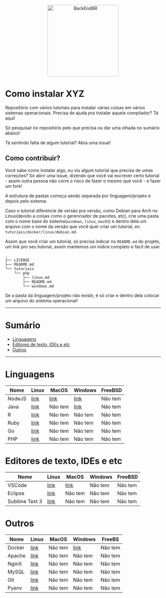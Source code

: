 <p align="center">
  <img src="https://avatars3.githubusercontent.com/u/30732658?v=4&s=200.jpg" alt="BackEndBR" width="230" />
</p>

# Como instalar XYZ

Repositório com vários tutoriais para instalar várias coisas em vários sistemas operacionais. Precisa de ajuda pra instalar aquele compilador? Tá aqui!

Só pesquisar no repositório pelo que precisa ou dar uma olhada no sumário abaixo!

Tá sentindo falta de algum tutorial? Abra uma issue!

## Como contribuir?

Você sabe como instalar algo, ou viu algum tutorial que precisa de umas correções? Só abrir uma issue, dizendo que você vai escrever certo tutorial - assim outra pessoa não corre o risco de fazer o mesmo que você - e fazer um fork!

A estrutura de pastas começa sendo separada por linguagem/projeto e depois pelo sistema.

Caso o tutorial diferencie de versão pra versão, como Debian para Arch no Linux(devido a coisas como o gerenciador de pacotes, etc), crie uma pasta com o nome base do sistema(`windows`, `linux`, `macOS`) e dentro dela um arquivo com o nome da versão que você quer criar um tutorial, ex: `tutoriais/docker/linux/debian.md`. 

Assim que você criar um tutorial, só precisa indicar no `README.md` do projeto, um link pro seu tutorial, assim mantemos um índice completo e fácil de usar

```
.
├── LICENSE
├── README.md
└── tutoriais
    └── php
        ├── linux.md
        ├── README.md
        └── windows.md

```

Se a pasta da linguagem/projeto não existir, é só criar e dentro dela colocar um arquivo do sistema operacional!

---

# Sumário

- [Linguagens](#linguagens)
- [Editores de texto, IDEs e etc](#editores-de-texto-ides-e-etc)
- [Outros](#outros)

---

# Linguagens

| Nome  | Linux | MacOS | Windows | FreeBSD
| --- | --- | --- | --- | --- |
| NodeJS | [link](./tutoriais/nodejs/linux.md) | [link](./tutoriais/nodejs/mac.md) | [link](./tutoriais/nodejs/windows.md) | Não tem |
| Java | [link](./tutoriais/java/linux/ubuntu.md)| Não tem | [link](./tutoriais/java/windows/windows.md) | Não tem |
| R | [link](./tutoriais/R/linux/ubuntu.md)| Não tem | Não tem | Não tem|
| Ruby | [link](./tutoriais/ruby/linux.md)| Não tem | Não tem | Não tem|
| Go | [link](./tutoriais/go/linux.md) | Não tem | Não tem | Não tem|
| PHP | [link](./tutoriais/php/linux/ubuntu.md) | Não tem | Não tem | Não tem|

# Editores de texto, IDEs e etc

| Nome  | Linux | MacOS | Windows | FreeBSD
| --- | --- | --- | --- | --- |
| VSCode | [link](./tutoriais/vscode/linux/ubuntu.md) | [link](./tutoriais/vscode/macOS/macOS.md) | Não tem | Não tem |
| Eclipse | [link](./tutoriais/eclipse/linux/README.md) | Não tem | Não tem | Não tem |
| Sublime Text 3 | [link](./tutoriais/sublime/linux/ubuntu.md) | Não tem | Não tem | Não tem |

# Outros

| Nome  | Linux | MacOS | Windows | FreeBS
| --- | --- | --- | --- | --- |
| Docker | [link](./tutoriais/docker/README.md) | Não tem | [link](./tutoriais/docker/windows/windows.md) | Não tem |
| Apache | [link](./tutoriais/apache/linux/ubuntu.md) | Não tem | Não tem | Não tem |
| NginX | [link](./tutoriais/nginx/linux/ubuntu.md) | Não tem | Não tem | Não tem |
| MySQL | [link](./tutoriais/mysql/linux/ubuntu.md) | Não tem | Não tem | Não tem |
| Git | [link](./tutoriais/git/linux/ubuntu.md) | Não tem | Não tem | Não tem |
| Pyenv | [link](./tutoriais/pyenv/linux/ubuntu.md) | Não tem | Não tem | Não tem |
